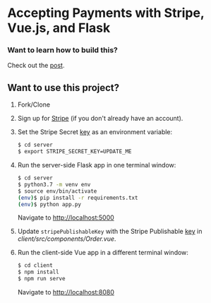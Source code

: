 # Accepting Payments with Stripe, Vue.js, and Flask

### Want to learn how to build this?

Check out the [post](https://testdriven.io/blog/accepting-payments-with-stripe-vuejs-and-flask/).

## Want to use this project?

1. Fork/Clone

1. Sign up for [Stripe](https://stripe.com/) (if you don't already have an account).

1. Set the Stripe Secret [key](https://stripe.com/docs/keys) as an environment variable:

    ```sh
    $ cd server
    $ export STRIPE_SECRET_KEY=UPDATE_ME
    ```

1. Run the server-side Flask app in one terminal window:

    ```sh
    $ cd server
    $ python3.7 -m venv env
    $ source env/bin/activate
    (env)$ pip install -r requirements.txt
    (env)$ python app.py
    ```

    Navigate to [http://localhost:5000](http://localhost:5000)

1. Update `stripePublishableKey` with the Stripe Publishable [key](https://stripe.com/docs/keys) in *client/src/components/Order.vue*.

1. Run the client-side Vue app in a different terminal window:

    ```sh
    $ cd client
    $ npm install
    $ npm run serve
    ```

    Navigate to [http://localhost:8080](http://localhost:8080)

